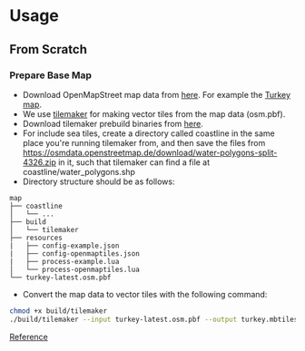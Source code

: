 # Usage

## From Scratch

### Prepare Base Map

- Download OpenMapStreet map data from [here](http://download.geofabrik.de). For example the [Turkey map](http://download.geofabrik.de/europe/turkey-latest.osm.pbf).
- We use [tilemaker](https://github.com/systemed/tilemaker) for making vector tiles from the map data (osm.pbf).
- Download tilemaker prebuild binaries from [here](https://github.com/systemed/tilemaker/releases/latest).
- For include sea tiles, create a directory called coastline in the same place you're running tilemaker from, and then save the files from https://osmdata.openstreetmap.de/download/water-polygons-split-4326.zip in it, such that tilemaker can find a file at coastline/water_polygons.shp
- Directory structure should be as follows:

```
map
├── coastline
│   └── ...
├── build
│   └── tilemaker
├── resources
|   ├── config-example.json
|   ├── config-openmaptiles.json
|   ├── process-example.lua
│   └── process-openmaptiles.lua
└── turkey-latest.osm.pbf
```

- Convert the map data to vector tiles with the following command:

```bash
chmod +x build/tilemaker  
./build/tilemaker --input turkey-latest.osm.pbf --output turkey.mbtiles --process resources/process-openmaptiles.lua --config resources/config-openmaptiles.json
```

[Reference](https://blog.kleunen.nl/blog/tilemaker-generate-map)